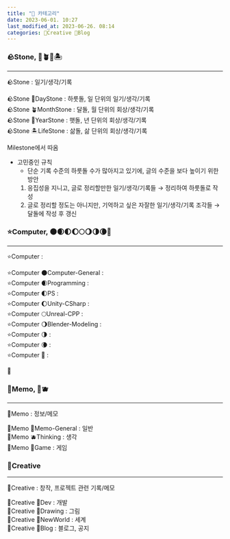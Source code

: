 ```yaml
---
title: "📘 카테고리"
date: 2023-06-01. 10:27
last_modified_at: 2023-06-26. 08:14
categories: 🔖Creative 📘Blog
---
```


### 🪨Stone, 🌱🪴🌴🏝️

---

🪨Stone : 일기/생각/기록  

🪨Stone 🌱DayStone : 하룻돌, 일 단위의 일기/생각/기록  
🪨Stone 🪴MonthStone : 달돌, 월 단위의 회상/생각/기록  
🪨Stone 🌴YearStone : 햇돌, 년 단위의 회상/생각/기록  
🪨Stone 🏝️LifeStone : 삶돌, 삶 단위의 회상/생각/기록  

Milestone에서 따옴  

- 고민중인 규칙
  - 단순 기록 수준의 하룻돌 수가 많아지고 있기에, 글의 수준을 보다 높이기 위한 방안
  1. 응집성을 지니고, 글로 정리할만한 일기/생각/기록들 → 정리하여 하룻돌로 작성
  2. 글로 정리할 정도는 아니지만, 기억하고 싶은 자잘한 일기/생각/기록 조각들 → 달돌에 작성 후 갱신

### ⭐Computer, 🌑🌒🌓🌔🌕🌖🌗🌘🌚

---

⭐Computer :  

⭐Computer 🌑Computer-General :  
⭐Computer 🌒Programming :  
⭐Computer 🌓PS :  
⭐Computer 🌔Unity-CSharp :  
⭐Computer 🌕Unreal-CPP :  
⭐Computer 🌖Blender-Modeling :  
⭐Computer 🌗 :  
⭐Computer 🌘 :  
⭐Computer 🌚 :  

💫  

### 🌳Memo, 🥑🫐

---

🌳Memo : 정보/메모  

🌳Memo 🥑Memo-General : 일반  
🌳Memo 🫐Thinking : 생각  
🌳Memo 🍋Game : 게임  

### 🔖Creative

---

🔖Creative : 창작, 프로젝트 관련 기록/메모

🔖Creative 📕Dev : 개발  
🔖Creative 📙Drawing : 그림  
🔖Creative 📗NewWorld : 세계  
🔖Creative 📘Blog : 블로그, 공지  

